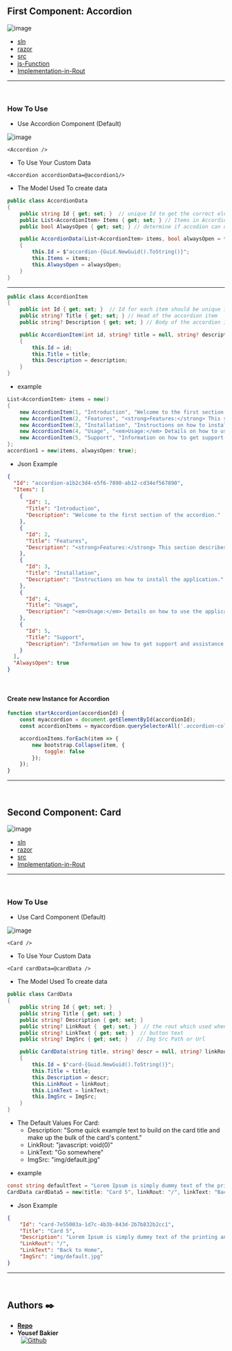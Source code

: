 ## First Component: Accordion

![image](https://github.com/user-attachments/assets/9c2e2254-19eb-4d28-8f2f-148684a1f863)

* [sln](BlazorApp.sln)
* [razor](./Components/Accordion.razor)
* [src](./Components/Accordion.razor.cs)
* [js-Function](./wwwroot/js/app.js)
* [Implementation-in-Rout](./Pages/AccordionPage.razor)

---

<br />

### How To Use
- Use Accordion Component (Default)

![image](https://github.com/user-attachments/assets/593deb3c-bb14-4ef6-82ce-0e9d7f91ef88)

```razor
<Accordion />
```

- To Use Your Custom Data
```razor
<Accordion accordionData=@accordion1/>
```
- The Model Used To create data
```cs
public class AccordionData
{
    public string Id { get; set; }  // unique Id to get the correct element when use document.getElementById
    public List<AccordionItem> Items { get; set; } // Items in Accordion
    public bool AlwaysOpen { get; set; } // determine if accodion can open alot of items in same time

    public AccordionData(List<AccordionItem> items, bool alwaysOpen = false) 
    {
        this.Id = $"accordion-{Guid.NewGuid().ToString()}";
        this.Items = items;
        this.AlwaysOpen = alwaysOpen;
    }
}
```
---
```cs
public class AccordionItem
{
    public int Id { get; set; }  // Id for each item should be unique in same Accodion
    public string? Title { get; set; } // Head of the accordion item
    public string? Description { get; set; } // Body of the accordion item

    public AccordionItem(int id, string? title = null, string? description = null)
    {
        this.Id = id;
        this.Title = title;
        this.Description = description;
    }
}
```
* example
```cs
List<AccordionItem> items = new()
{
    new AccordionItem(1, "Introduction", "Welcome to the first section of the accordion."),
    new AccordionItem(2, "Features", "<strong>Features:</strong> This section describes the features."),
    new AccordionItem(3, "Installation", "Instructions on how to install the application."),
    new AccordionItem(4, "Usage", "<em>Usage:</em> Details on how to use the application effectively."),
    new AccordionItem(5, "Support", "Information on how to get support and assistance.")
};
accordion1 = new(items, alwaysOpen: true);
```
* Json Example
```json
{
  "Id": "accordion-a1b2c3d4-e5f6-7890-ab12-cd34ef567890",
  "Items": [
    {
      "Id": 1,
      "Title": "Introduction",
      "Description": "Welcome to the first section of the accordion."
    },
    {
      "Id": 2,
      "Title": "Features",
      "Description": "<strong>Features:</strong> This section describes the features."
    },
    {
      "Id": 3,
      "Title": "Installation",
      "Description": "Instructions on how to install the application."
    },
    {
      "Id": 4,
      "Title": "Usage",
      "Description": "<em>Usage:</em> Details on how to use the application effectively."
    },
    {
      "Id": 5,
      "Title": "Support",
      "Description": "Information on how to get support and assistance."
    }
  ],
  "AlwaysOpen": true
}
```

<br />

#### Create new Instance for Accordion
```js
function startAccordion(accordionId) {
    const myaccordion = document.getElementById(accordionId);
    const accordionItems = myaccordion.querySelectorAll('.accordion-collapse');

    accordionItems.forEach(item => {
        new bootstrap.Collapse(item, {
            toggle: false
        });
    });
}
```

---

<br />

## Second Component: Card

![image](https://github.com/user-attachments/assets/2bbccfc1-a03a-4714-ab6e-98bf8d69ded9)

* [sln](BlazorApp.sln)
* [razor](./Components/Card.razor)
* [src](./Components/Card.razor.cs)
* [Implementation-in-Rout](./Pages/CardPage.razor)

---

<br />

### How To Use
- Use Card Component (Default)

![image](https://github.com/user-attachments/assets/ba06cf79-fea9-4085-bb69-7dcdf7ae4a8c)

```razor
<Card />
```
- To Use Your Custom Data
```razor
<Card cardData=@cardData />
```
- The Model Used To create data
```cs
public class CardData
{
    public string Id { get; set; }
    public string Title { get; set; }
    public string? Description { get; set; }
    public string? LinkRout {  get; set; }  // the rout which used when button clicked
    public string? LinkText { get; set; }  // button text
    public string? ImgSrc { get; set; }   // Img Src Path or Url

    public CardData(string title, string? descr = null, string? linkRout = null, string? linkText = null, string? ImgSrc = null)
    {
        this.Id = $"card-{Guid.NewGuid().ToString()}";
        this.Title = title;
        this.Description = descr;
        this.LinkRout = linkRout;
        this.LinkText = linkText;
        this.ImgSrc = ImgSrc;
    }
}
```
- The Default Values For Card:
    - Description: "Some quick example text to build on the card title and make up the bulk of the card's content."
    - LinkRout: "javascript: void(0)"
    - LinkText: "Go somewhere"
    - ImgSrc: "img/default.jpg"

* example
```cs
const string defaultText = "Lorem Ipsum is simply dummy text of the printing and typesetting industry. Lorem...";
CardData cardData5 = new(title: "Card 5", linkRout: "/", linkText: "Back to Home", descr: defaultText, ImgSrc: "img/default.jpg");
```
* Json Example
```json
{
    "Id": "card-7e55003a-1d7c-4b3b-843d-2b7b832b2cc1",
    "Title": "Card 5",
    "Description": "Lorem Ipsum is simply dummy text of the printing and typesetting industry. Lorem...",
    "LinkRout": "/",
    "LinkText": "Back to Home",
    "ImgSrc": "img/default.jpg"
}
```

---


<br />

## Authors :black_nib:
* [__Repo__](https://github.com/Y-Baker/.NET_InnoTech)
* __Yousef Bakier__ &nbsp;&nbsp;&nbsp;&nbsp;&nbsp;&nbsp; <br />
 &nbsp;&nbsp;[<img height="" src="https://img.shields.io/static/v1?label=&message=GitHub&color=181717&logo=GitHub&logoColor=f2f2f2&labelColor=2F333A" alt="Github">](https://github.com/Y-Baker)
